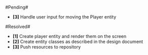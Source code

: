 #Pending#
- **[3]** Handle user input for moving the Player entity

#Resolved#
- **[1]** Create player entity and render them on the screen
- **[2]** Create entity classes as described in the design document
- **[3]** Push resources to repository
